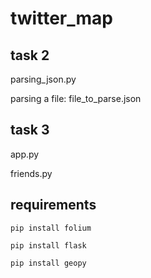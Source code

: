 # twitter_map
## task 2
parsing_json.py

parsing a file: file_to_parse.json


## task 3
app.py

friends.py

## requirements
```pip install folium```

```pip install flask```

```pip install geopy```
